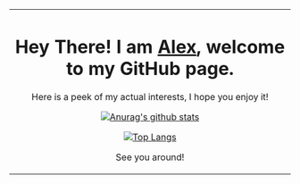 <table align="center"><tr><td align="center" width="9999">

# Hey There! I am [Alex](https://alexbejenaru.dev), welcome to my GitHub page.

Here is a peek of my actual interests, I hope you enjoy it!

[![Anurag's github stats](https://github-readme-stats.vercel.app/api?username=alexbeje&show_icons=true&theme=radical)](https://github.com/anuraghazra/github-readme-stats)

[![Top Langs](https://github-readme-stats.vercel.app/api/top-langs/?username=alexbeje&layout=compact&theme=radical)](https://github.com/anuraghazra/github-readme-stats)

See you around!

</td></tr></table>
